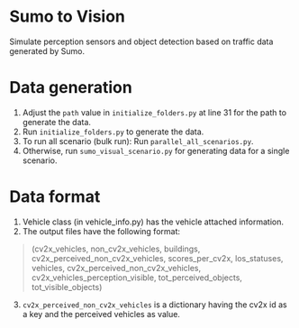 # Sumo to Vision
Simulate perception sensors and object detection based on traffic data generated by Sumo.

# Data generation
1. Adjust the `path` value in `initialize_folders.py` at line 31 for the path to generate the data.
2. Run `initialize_folders.py` to generate the data.
3. To run all scenario (bulk run): Run `parallel_all_scenarios.py`.
4. Otherwise, run `sumo_visual_scenario.py` for generating data for a single scenario.

# Data format
1. Vehicle class (in vehicle_info.py) has the vehicle attached information.
2. The output files have the following format:
> (cv2x_vehicles, non_cv2x_vehicles, buildings, cv2x_perceived_non_cv2x_vehicles, scores_per_cv2x, los_statuses, vehicles,  cv2x_perceived_non_cv2x_vehicles, cv2x_vehicles_perception_visible, tot_perceived_objects, tot_visible_objects)
3. `cv2x_perceived_non_cv2x_vehicles` is a dictionary having the cv2x id as a key and the perceived vehicles as value. 

